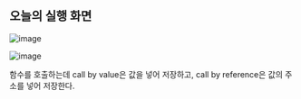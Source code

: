 오늘의 실행 화면
-

![image](https://github.com/user-attachments/assets/6ab11482-e3ef-478f-9aad-6ab9eaa57937)

![image](https://github.com/user-attachments/assets/5c6d8758-e327-47fd-98a4-193771c2b676)

함수를 호출하는데 call by value은 값을 넣어 저장하고, call by reference은 값의 주소를 넣어 저장한다.
